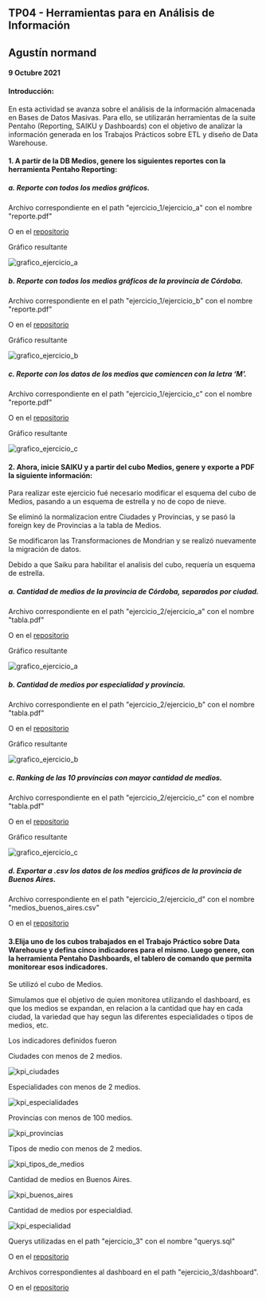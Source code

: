 ## TP04 - Herramientas para en Análisis de Información
## Agustín normand
#### 9 Octubre 2021

#### Introducción:

En  esta  actividad  se  avanza  sobre  el  análisis de  la  información  almacenada en  Bases de Datos Masivas. Para ello, se utilizarán herramientas de la suite Pentaho (Reporting, SAIKU y Dashboards) con el objetivo de analizar la información generada en los Trabajos Prácticos sobre ETL y diseño de Data Warehouse. 

#### 1. A partir de la DB Medios, genere los siguientes reportes con la herramienta Pentaho Reporting:
##### a. Reporte con todos los medios gráficos.

Archivo correspondiente en el path "ejercicio_1/ejercicio_a" con el nombre "reporte.pdf"

O en el [repositorio](https://github.com/AgustinNormand/bases-de-datos-masivas/blob/main/TP04/ejercicio_1/ejercicio_a/reporte.pdf)

Gráfico resultante 

![grafico_ejercicio_a](https://raw.githubusercontent.com/AgustinNormand/bases-de-datos-masivas/main/TP04/ejercicio_1/ejercicio_a/grafico.png)

##### b. Reporte con todos los medios gráficos de la provincia de Córdoba. 

Archivo correspondiente en el path "ejercicio_1/ejercicio_b" con el nombre "reporte.pdf"

O en el [repositorio](https://github.com/AgustinNormand/bases-de-datos-masivas/blob/main/TP04/ejercicio_1/ejercicio_b/reporte.pdf)

Gráfico resultante 

![grafico_ejercicio_b](https://raw.githubusercontent.com/AgustinNormand/bases-de-datos-masivas/main/TP04/ejercicio_1/ejercicio_b/grafico.png)

##### c. Reporte  con  los  datos  de  los  medios  que  comiencen  con  la  letra ‘M’.

Archivo correspondiente en el path "ejercicio_1/ejercicio_c" con el nombre "reporte.pdf"

O en el [repositorio](https://github.com/AgustinNormand/bases-de-datos-masivas/blob/main/TP04/ejercicio_1/ejercicio_c/reporte.pdf)

Gráfico resultante 

![grafico_ejercicio_c](https://raw.githubusercontent.com/AgustinNormand/bases-de-datos-masivas/main/TP04/ejercicio_1/ejercicio_c/grafico.png)

#### 2. Ahora, inicie SAIKU y a partir del cubo Medios, genere y exporte a PDF la siguiente información:

Para realizar este ejercicio fué necesario modificar el esquema del cubo de Medios, pasando a un esquema de estrella y no de copo de nieve.

Se eliminó la normalizacion entre Ciudades y Provincias, y se pasó la foreign key de Provincias a la tabla de Medios.

Se modificaron las Transformaciones de Mondrian y se realizó nuevamente la migración de datos.

Debido a que Saiku para habilitar el analisis del cubo, requería un esquema de estrella.

##### a. Cantidad  de  medios  de  la  provincia  de  Córdoba,  separados  por ciudad. 

Archivo correspondiente en el path "ejercicio_2/ejercicio_a" con el nombre "tabla.pdf"

O en el [repositorio](https://github.com/AgustinNormand/bases-de-datos-masivas/blob/main/TP04/ejercicio_2/ejercicio_a/tabla.pdf)

Gráfico resultante

![grafico_ejercicio_a](https://raw.githubusercontent.com/AgustinNormand/bases-de-datos-masivas/main/TP04/ejercicio_2/ejercicio_a/grafico.png)


##### b. Cantidad de medios por especialidad y provincia.

Archivo correspondiente en el path "ejercicio_2/ejercicio_b" con el nombre "tabla.pdf"

O en el [repositorio](https://github.com/AgustinNormand/bases-de-datos-masivas/blob/main/TP04/ejercicio_2/ejercicio_b/tabla.pdf)

Gráfico resultante

![grafico_ejercicio_b](https://raw.githubusercontent.com/AgustinNormand/bases-de-datos-masivas/main/TP04/ejercicio_2/ejercicio_b/grafico.png)

##### c. Ranking de las 10 provincias con mayor cantidad de medios.

Archivo correspondiente en el path "ejercicio_2/ejercicio_c" con el nombre "tabla.pdf"

O en el [repositorio](https://github.com/AgustinNormand/bases-de-datos-masivas/blob/main/TP04/ejercicio_2/ejercicio_c/tabla.pdf)

Gráfico resultante

![grafico_ejercicio_c](https://raw.githubusercontent.com/AgustinNormand/bases-de-datos-masivas/main/TP04/ejercicio_2/ejercicio_c/grafico.png)

##### d. Exportar a .csv los datos de los medios gráficos de la provincia de Buenos Aires.

Archivo correspondiente en el path "ejercicio_2/ejercicio_d" con el nombre "medios_buenos_aires.csv"

O en el [repositorio](https://github.com/AgustinNormand/bases-de-datos-masivas/blob/main/TP04/ejercicio_2/ejercicio_d/medios_buenos_aires.csv)


#### 3.Elija  uno  de  los  cubos  trabajados  en  el  Trabajo  Práctico  sobre  Data Warehouse y defina cinco indicadores para el mismo. Luego genere, con la herramienta Pentaho Dashboards, el tablero de comando que permita monitorear esos indicadores. 

Se utilizó el cubo de Medios.

Simulamos que el objetivo de quien monitorea utilizando el dashboard, es que los medios se expandan, en relacion a la cantidad que hay en cada ciudad, la variedad que hay segun las diferentes especialidades o tipos de medios, etc.

Los indicadores definidos fueron


Ciudades con menos de 2 medios.

![kpi_ciudades](https://raw.githubusercontent.com/AgustinNormand/bases-de-datos-masivas/main/TP04/ejercicio_3/imagenes/kpi_ciudades.png)


Especialidades con menos de 2 medios.

![kpi_especialidades](https://raw.githubusercontent.com/AgustinNormand/bases-de-datos-masivas/main/TP04/ejercicio_3/imagenes/kpi_especialidades.png)


Provincias con menos de 100 medios.

![kpi_provincias](https://raw.githubusercontent.com/AgustinNormand/bases-de-datos-masivas/main/TP04/ejercicio_3/imagenes/kpi_provincias.png)


Tipos de medio con menos de 2 medios.

![kpi_tipos_de_medios](https://raw.githubusercontent.com/AgustinNormand/bases-de-datos-masivas/main/TP04/ejercicio_3/imagenes/kpi_tipos_medio.png)


Cantidad de medios en Buenos Aires.

![kpi_buenos_aires](https://raw.githubusercontent.com/AgustinNormand/bases-de-datos-masivas/main/TP04/ejercicio_3/imagenes/medios_buenos_aires.png)


Cantidad de medios por especialdiad.

![kpi_especialidad](https://raw.githubusercontent.com/AgustinNormand/bases-de-datos-masivas/main/TP04/ejercicio_3/imagenes/medios_especialidad.png)

Querys utilizadas en el path "ejercicio_3" con el nombre "querys.sql"

O en el [repositorio](https://github.com/AgustinNormand/bases-de-datos-masivas/blob/main/TP04/ejercicio_3/querys.sql)


Archivos correspondientes al dashboard en el path "ejercicio_3/dashboard".

O en el [repositorio](https://github.com/AgustinNormand/bases-de-datos-masivas/tree/main/TP04/ejercicio_3/dashboard)